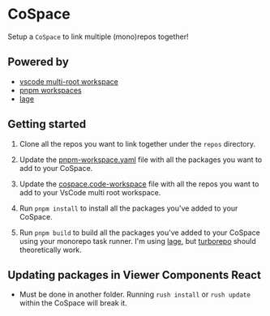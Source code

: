 # CoSpace

Setup a `CoSpace` to link multiple (mono)repos together!

## Powered by

- [vscode multi-root workspace](https://code.visualstudio.com/docs/editor/multi-root-workspaces)
- [pnpm workspaces](https://pnpm.io/workspaces)
- [lage](https://microsoft.github.io/lage/)

## Getting started

1. Clone all the repos you want to link together under the `repos` directory.

1. Update the [pnpm-workspace.yaml](pnpm-workspace.yaml) file with all the packages you want to add to your CoSpace.

1. Update the [cospace.code-workspace](cospace.code-workspace) file with all the repos you want to add to your VsCode multi root workspace.

1. Run `pnpm install` to install all the packages you've added to your CoSpace.

1. Run `pnpm build` to build all the packages you've added to your CoSpace using your monorepo task runner. I'm using [lage](https://microsoft.github.io/lage/), but [turborepo](https://turborepo.org/docs) should theoretically work.

## Updating packages in Viewer Components React

- Must be done in another folder. Running `rush install` or `rush update` within the CoSpace will break it.
